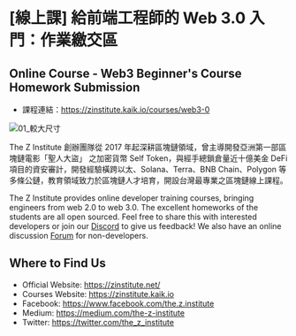 # [線上課] 給前端工程師的 Web 3.0 入門：作業繳交區
## Online Course - Web3 Beginner's Course Homework Submission
- 課程連結：https://zinstitute.kaik.io/courses/web3-0

![01_較大尺寸](https://user-images.githubusercontent.com/19768276/176319177-47c21a03-3e41-487b-a403-2d1ee443d7fd.jpg)

The Z Institute 創辦團隊從 2017 年起深耕區塊鏈領域，曾主導開發亞洲第一部區塊鏈電影「聖人大盜」 之加密貨幣 Self Token，與經手總鎖倉量近十億美金 DeFi 項目的資安審計，開發經驗橫跨以太、Solana、Terra、BNB Chain、Polygon 等多條公鏈，教育領域致力於區塊鏈人才培育，開設台灣最專業之區塊鏈線上課程。


The Z Institute provides online developer training courses, bringing engineers from web 2.0 to web 3.0. The excellent homeworks of the students are all open sourced. Feel free to share this with interested developers or join our [Discord](https://discord.gg/MTTgzdnXpS) to give us feedback! We also have an online discussion [Forum](https://forum.zinstitute.online/) for non-developers.

## Where to Find Us
- Official Website: https://zinstitute.net/
- Courses Website: https://zinstitute.kaik.io
- Facebook: https://www.facebook.com/the.z.institute
- Medium: https://medium.com/the-z-institute
- Twitter: https://twitter.com/the_z_institute
